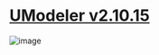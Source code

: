 # [UModeler v2.10.15](https://url52.ctfile.com/f/18305852-1030323799-b00499?p=1352 "下载")
![image](https://assetstore-cdn-china-v1.unitychina.cn/key-image/263b208b-0678-4b56-a9f5-51538f7c72cf.webp)
